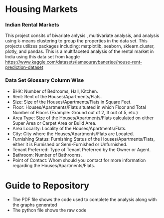 # Housing Markets
### Indian Rental Markets
This project consits of bivariate anlysis , multivariate analysis, and analysis using k-means clustering to group the properties in the data set. 
This projects utilizes packages including: matplotlib, seaborn, sklearn.cluster, plotly, and pandas.
This is a multifaceted analysis of the rental market in India using this data set from kaggle 
https://www.kaggle.com/datasets/iamsouravbanerjee/house-rent-prediction-dataset

### Data Set Glossary Column Wise
- BHK: Number of Bedrooms, Hall, Kitchen.
- Rent: Rent of the Houses/Apartments/Flats.
- Size: Size of the Houses/Apartments/Flats in Square Feet.
- Floor: Houses/Apartments/Flats situated in which Floor and Total Number of Floors (Example: Ground out of 2, 3 out of 5, etc.)
- Area Type: Size of the Houses/Apartments/Flats calculated on either Super Area or Carpet Area or Build Area.
- Area Locality: Locality of the Houses/Apartments/Flats.
- City: City where the Houses/Apartments/Flats are Located.
- Furnishing Status: Furnishing Status of the Houses/Apartments/Flats, either it is Furnished or Semi-Furnished or Unfurnished.
- Tenant Preferred: Type of Tenant Preferred by the Owner or Agent.
- Bathroom: Number of Bathrooms.
- Point of Contact: Whom should you contact for more information regarding the Houses/Apartments/Flats.

# Guide to Repository 
- The PDF file shows the code used to complete the analysis along with the graphs generated
- The python file shows the raw code
